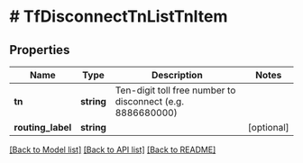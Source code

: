 # # TfDisconnectTnListTnItem

## Properties

Name | Type | Description | Notes
------------ | ------------- | ------------- | -------------
**tn** | **string** | Ten-digit toll free number to disconnect (e.g. 8886680000) |
**routing_label** | **string** |  | [optional]

[[Back to Model list]](../../README.md#models) [[Back to API list]](../../README.md#endpoints) [[Back to README]](../../README.md)
